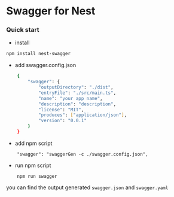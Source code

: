  
# Swagger for Nest

### Quick start

- install
```bash
npm install nest-swagger
```

- add swagger.config.json
``` bash
    {
        "swagger": {
            "outputDirectory": "./dist",
            "entryFile": "./src/main.ts",
            "name": "your app name",
            "description": "description",
            "license": "MIT",
            "produces": ["application/json"],
            "version": "0.0.1"
        }
    }
```
- add npm script
```
    "swagger": "swaggerGen -c ./swagger.config.json",
```
- run npm script 
```
    npm run swagger
```
you can find the output generated `swagger.json` and `swagger.yaml`
